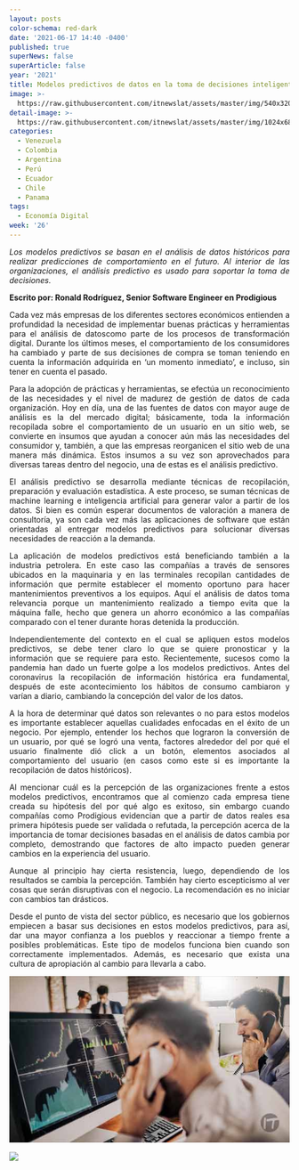 ```yaml
---
layout: posts
color-schema: red-dark
date: '2021-06-17 14:40 -0400'
published: true
superNews: false
superArticle: false
year: '2021'
title: Modelos predictivos de datos en la toma de decisiones inteligentes
image: >-
  https://raw.githubusercontent.com/itnewslat/assets/master/img/540x320/Analitica-p.jpg
detail-image: >-
  https://raw.githubusercontent.com/itnewslat/assets/master/img/1024x680/Analitica-g.jpg
categories:
  - Venezuela
  - Colombia
  - Argentina
  - Perú
  - Ecuador
  - Chile
  - Panama
tags:
  - Economía Digital
week: '26'
---
```

<p style="text-align: justify;"><em>Los modelos predictivos se basan en el análisis de datos históricos para realizar predicciones de comportamiento en el futuro. Al interior de las organizaciones, el análisis predictivo es usado para soportar la toma de decisiones.</em></p>
<p style="text-align: justify;"><strong>Escrito por: Ronald Rodríguez, Senior Software Engineer en Prodigious</strong></p>
<p style="text-align: justify;">Cada vez más empresas de los diferentes sectores económicos entienden a profundidad la necesidad de implementar buenas prácticas y herramientas para el análisis de datoscomo parte de los procesos de transformación digital. Durante los últimos meses, el comportamiento de los consumidores ha cambiado y parte de sus decisiones de compra se toman teniendo en cuenta la información adquirida en ‘un momento inmediato’, e incluso, sin tener en cuenta el pasado.</p>
<p style="text-align: justify;">Para la adopción de prácticas y herramientas, se efectúa un reconocimiento de las necesidades y el nivel de madurez de gestión de datos de cada organización. Hoy en día, una de las fuentes de datos con mayor auge de análisis es la del mercado digital; básicamente, toda la información recopilada sobre el comportamiento de un usuario en un sitio web, se convierte en insumos que ayudan a conocer aún más las necesidades del consumidor y, también, a que las empresas reorganicen el sitio web de una manera más dinámica. Estos insumos a su vez son aprovechados para diversas tareas dentro del negocio, una de estas es el análisis predictivo.</p>
<p style="text-align: justify;">El análisis predictivo se desarrolla mediante técnicas de recopilación, preparación y evaluación estadística. A este proceso, se suman técnicas de machine learning e inteligencia artificial para generar valor a partir de los datos. Si bien es común esperar documentos de valoración a manera de consultoría, ya son cada vez más las aplicaciones de software que están orientadas al entregar modelos predictivos para solucionar diversas necesidades de reacción a la demanda.</p>
<p style="text-align: justify;">La aplicación de modelos predictivos está beneficiando también a la industria petrolera<em>. </em>En este caso las compañías a través de sensores ubicados en la maquinaria y en las terminales recopilan cantidades de información que permite establecer el momento oportuno para hacer mantenimientos preventivos a los equipos. Aquí el análisis de datos toma relevancia porque un mantenimiento realizado a tiempo evita que la máquina falle, hecho que genera un ahorro económico a las compañías comparado con el tener durante horas detenida la producción.</p>
<p style="text-align: justify;">Independientemente del contexto en el cual se apliquen estos modelos predictivos, se debe tener claro lo que se quiere pronosticar y la información que se requiere para esto. Recientemente, sucesos como la pandemia han dado un fuerte golpe a los modelos predictivos. Antes del coronavirus la recopilación de información histórica era fundamental, después de este acontecimiento los hábitos de consumo cambiaron y varían a diario, cambiando la concepción del valor de los datos.</p>
<p style="text-align: justify;">A la hora de determinar qué datos son relevantes o no para estos modelos es importante establecer aquellas cualidades enfocadas en el éxito de un negocio. Por ejemplo, entender los hechos que lograron la conversión de un usuario, por qué se logró una venta, factores alrededor del por qué el usuario finalmente dió click a un botón, elementos asociados al comportamiento del usuario (en casos como este si es importante la recopilación de datos históricos).</p>
<p style="text-align: justify;">Al mencionar cuál es la percepción de las organizaciones frente a estos modelos predictivos, encontramos que al comienzo cada empresa tiene creada su hipótesis del por qué algo es exitoso, sin embargo cuando compañías como Prodigious evidencian que a partir de datos reales esa primera hipótesis puede ser validada o refutada, la percepción acerca de la importancia de tomar decisiones basadas en el análisis de datos cambia por completo, demostrando que factores de alto impacto pueden generar cambios en la experiencia del usuario.</p>
<p style="text-align: justify;">Aunque al principio hay cierta resistencia, luego, dependiendo de los resultados se cambia la percepción. También hay cierto escepticismo al ver cosas que serán disruptivas con el negocio. La recomendación es no iniciar con cambios tan drásticos.</p>
<p style="text-align: justify;">Desde el punto de vista del sector público, es necesario que los gobiernos empiecen a basar sus decisiones en estos modelos predictivos, para así, dar una mayor confianza a los pueblos y reaccionar a tiempo frente a posibles problemáticas. Este tipo de modelos funciona bien cuando son correctamente implementados. Además, es necesario que exista una cultura de apropiación al cambio para llevarla a cabo.</p>

![](https://raw.githubusercontent.com/itnewslat/assets/master/img/540x320/Analitica-p.jpg)

<img src="https://tracker.metricool.com/c3po.jpg?hash=56f88a41e39ab42c063cc51676587a04"/>
